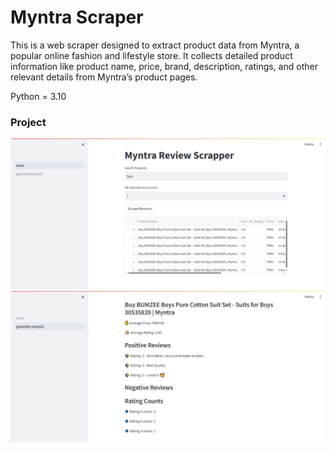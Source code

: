 # Myntra Scraper

This is a web scraper designed to extract product data from Myntra, a popular online fashion and lifestyle store. It collects detailed product information like product name, price, brand, description, ratings, and other relevant details from Myntra’s product pages.

Python = 3.10

### Project 
<img src="images\screenshot-1736078555642.png">
<img src="images\screenshot-1736078653993.png">
